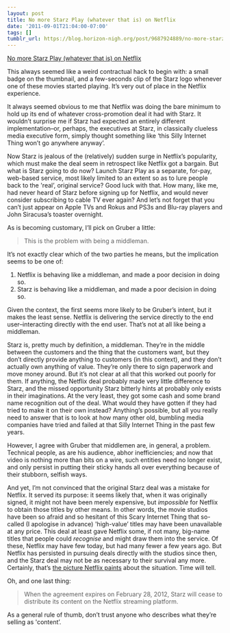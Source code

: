 ```yaml
---
layout: post
title: No more Starz Play (whatever that is) on Netflix
date: '2011-09-01T21:04:00-07:00'
tags: []
tumblr_url: https://blog.horizon-nigh.org/post/9687924889/no-more-starz-play-whatever-that-is-on-netflix
---
```

[No more Starz Play (whatever that is) on Netflix](http://daringfireball.net/linked/2011/09/01/netflix-start)  

This always seemed like a weird contractual hack to begin with: a small badge on the thumbnail, and a few-seconds clip of the Starz logo whenever one of these movies started playing. It’s very out of place in the Netflix experience.

It always seemed obvious to me that Netflix was doing the bare minimum to hold up its end of whatever cross-promotion deal it had with Starz. It wouldn’t surprise me if Starz had expected an entirely different implementation–or, perhaps, the executives at Starz, in classically clueless media executive form, simply thought something like ‘this Silly Internet Thing won’t go anywhere anyway’.

Now Starz is jealous of the (relatively) sudden surge in Netflix’s popularity, which must make the deal seem in retrospect like Netflix got a bargain. But what is Starz going to do now? Launch Starz Play as a separate, for-pay, web-based service, most likely limited to an extent so as to lure people back to the 'real’, original service? Good luck with that. How many, like me, had never heard of Starz before signing up for Netflix, and would never consider subscribing to cable TV ever again? And let’s not forget that you can’t just appear on Apple TVs and Rokus and PS3s and Blu-ray players and John Siracusa’s toaster overnight.

As is becoming customary, I’ll pick on Gruber a little:

> This is the problem with being a middleman.

It’s not exactly clear which of the two parties he means, but the implication seems to be one of:

1. Netflix is behaving like a middleman, and made a poor decision in doing so.
2. Starz is behaving like a middleman, and made a poor decision in doing so.

Given the context, the first seems more likely to be Gruber’s intent, but it makes the least sense. Netflix is delivering the service directly to the end user–interacting directly with the end user. That’s not at all like being a middleman.

Starz is, pretty much by definition, a middleman. They’re in the middle between the customers and the thing that the customers want, but they don’t directly provide anything to customers (in this context), and they don’t actually own anything of value. They’re only there to sign paperwork and move money around. But it’s not clear at all that this worked out poorly for them. If anything, the Netflix deal probably made very little difference to Starz, and the missed opportunity Starz bitterly hints at probably only exists in their imaginations. At the very least, they got some cash and some brand name recognition out of the deal. What would they have gotten if they had tried to make it on their own instead? Anything’s possible, but all you really need to answer that is to look at how many other old, bumbling media companies have tried and failed at that Silly Internet Thing in the past few years.

However, I agree with Gruber that middlemen are, in general, a problem. Technical people, as are his audience, abhor inefficiencies; and now that video is nothing more than bits on a wire, such entities need no longer exist, and only persist in putting their sticky hands all over everything because of their stubborn, selfish ways.

And yet, I’m not convinced that the original Starz deal was a mistake for Netflix. It served its purpose: it seems likely that, when it was originally signed, it might not have been merely expensive, but _impossible_ for Netflix to obtain those titles by other means. In other words, the movie studios have been so afraid and so hesitant of this Scary Internet Thing that so-called (I apologise in advance) 'high-value’ titles may have been unavailable at any price. This deal at least gave Netflix some, if not many, big-name titles that people could _recognise_ and might draw them into the service. Of these, Netflix may have few today, but had many fewer a few years ago. But Netflix has persisted in pursuing deals directly with the studios since then, and the Starz deal may not be as necessary to their survival any more. Certainly, that’s [the picture Netflix paints](http://www.loopinsight.com/2011/09/01/netflix-ceo-on-starz-departure/) about the situation. Time will tell.

Oh, and one last thing:

> When the agreement expires on February 28, 2012, Starz will cease to distribute its content on the Netflix streaming platform.

As a general rule of thumb, don’t trust anyone who describes what they’re selling as 'content’.


